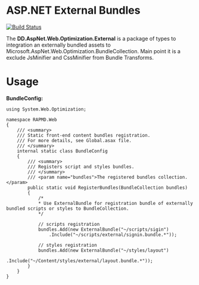 # ASP.NET External Bundles
[![Build Status](https://travis-ci.org/derkachdeveloper/DD.AspNet.Web.Optimization.External.svg?branch=master)](https://travis-ci.org/derkachdeveloper/DD.AspNet.Web.Optimization.External)

The **DD.AspNet.Web.Optimization.External** is a package of types to integration an externally bundled assets to Microsoft.AspNet.Web.Optimization.BundleCollection.
Main point it is a exclude JsMinifier and CssMinifier from Bundle Transforms.

# Usage
**BundleConfig:**
```
using System.Web.Optimization;

namespace RAPMD.Web
{
    /// <summary>
    /// Static front-end content bundles registration.
    /// For more details, see Global.asax file.
    /// </summary>
    internal static class BundleConfig
    {
        /// <summary>
        /// Registers script and styles bundles.
        /// </summary>
        /// <param name="bundles">The registered bundles collection.</param>
        public static void RegisterBundles(BundleCollection bundles)
        {
            /*
            * Use ExternalBundle for registration bundle of externally bundled scripts or styles to BundleCollection.
            */

            // scripts registration
            bundles.Add(new ExternalBundle("~/scripts/sigin")
                .Include("~/scripts/external/signin.bundle.*"));

            // styles registration
            bundles.Add(new ExternalBundle("~/styles/layout")
                .Include("~/Content/styles/external/layout.bundle.*"));
        }
    }
}
```